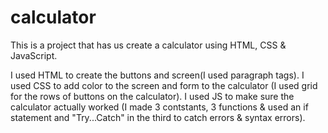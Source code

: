 # calculator

This is a project that has us create a calculator using HTML, CSS & JavaScript.

I used HTML to create the buttons and screen(I used paragraph tags).
I used CSS to add color to the screen and form to the calculator (I used grid for the rows of buttons on the calculator).
I used JS to make sure the calculator actually worked (I made 3 contstants, 3 functions & used an if statement and "Try...Catch" in the third to catch errors & syntax errors).